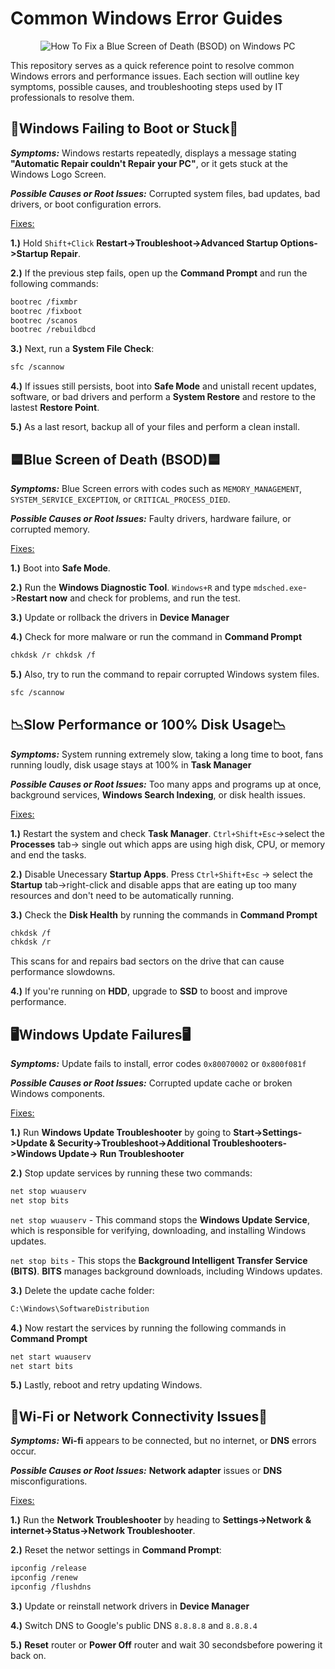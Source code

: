 <h1>Common Windows Error Guides</h1>
<p align="center">
<img src="https://www.securedatarecovery.com/Media/blog/2024/blue-screen-of-death-laptop.webp" alt="How To Fix a Blue Screen of Death (BSOD) on Windows PC"/>
</p>

This repository serves as a quick reference point to resolve common Windows errors and performance issues. Each section will outline key symptoms, possible causes, and troubleshooting steps used by IT professionals to resolve them.

<h2>🥾Windows Failing to Boot or Stuck🥾</h2>  

***Symptoms:*** Windows restarts repeatedly, displays a message stating **"Automatic Repair couldn't Repair your PC"**, or it gets stuck at the Windows Logo Screen.    

***Possible Causes or Root Issues:*** Corrupted system files, bad updates, bad drivers, or boot configuration errors.


<ins>Fixes:</ins> 

**1.)** Hold `Shift+Click` **Restart->Troubleshoot->Advanced Startup Options->Startup Repair**.

**2.)** If the previous step fails, open up the **Command Prompt** and run the following commands:

```bash
bootrec /fixmbr  
bootrec /fixboot  
bootrec /scanos  
bootrec /rebuildbcd
```

**3.)** Next, run a **System File Check**: 

```bash
sfc /scannow
```
**4.)** If issues still persists, boot into **Safe Mode** and unistall recent updates, software, or bad drivers and perform a **System Restore** and restore to the lastest **Restore Point**. 

**5.)** As a last resort, backup all of your files and perform a clean install.

<h2>🟦Blue Screen of Death (BSOD)🟦</h2>  

***Symptoms:*** Blue Screen errors with codes such as `MEMORY_MANAGEMENT`, `SYSTEM_SERVICE_EXCEPTION`, or `CRITICAL_PROCESS_DIED`.

***Possible Causes or Root Issues:*** Faulty drivers, hardware failure, or corrupted memory.  

<ins>Fixes:</ins> 

**1.)** Boot into **Safe Mode**.  

**2.)** Run the **Windows Diagnostic Tool**. `Windows+R` and type `mdsched.exe`->**Restart now** and check for problems, and run the test.

**3.)** Update or rollback the drivers in **Device Manager**

**4.)** Check for more malware or run the command in **Command Prompt** 
```bash
chkdsk /r chkdsk /f
```


**5.)** Also, try to run the command to repair corrupted Windows system files.
```bash
sfc /scannow
```

<h2>📉Slow Performance or 100% Disk Usage📉</h2>  

***Symptoms:*** System running extremely slow, taking a long time to boot, fans running loudly, disk usage stays at 100% in **Task Manager** 

***Possible Causes or Root Issues:*** Too many apps and programs up at once, background services, **Windows Search Indexing**, or disk health issues.


<ins>Fixes:</ins> 

**1.)** Restart the system and check **Task Manager**. `Ctrl+Shift+Esc`->select the **Processes** tab-> single out which apps are using high disk, CPU, or memory and end the tasks. 

**2.)** Disable Unecessary **Startup Apps**. Press `Ctrl+Shift+Esc` -> select the **Startup** tab->right-click and disable apps that are eating up too many resources and don't need to be automatically running. 

**3.)** Check the **Disk Health** by running the commands in **Command Prompt**
```bash
chkdsk /f
chkdsk /r
```
This scans for and repairs bad sectors on the drive that can cause performance slowdowns.

**4.)** If you're running on **HDD**, upgrade to **SSD** to boost and improve performance. 

 <h2>🖥️Windows Update Failures🖥️</h2>

 ***Symptoms:*** Update fails to install, error codes `0x80070002` or `0x800f081f` 

***Possible Causes or Root Issues:*** Corrupted update cache or broken Windows components.


<ins>Fixes:</ins> 

**1.)** Run **Windows Update Troubleshooter** by going to **Start->Settings->Update & Security->Troubleshoot->Additional Troubleshooters->Windows Update-> Run Troubleshooter**

**2.)** Stop update services by running these two commands:
```bash
net stop wuauserv
net stop bits
```
`net stop wuauserv` - This command stops the **Windows Update Service**, which is responsible for verifying, downloading, and installing Windows updates.  

`net stop bits` - This stops the **Background Intelligent Transfer Service (BITS)**. **BITS** manages background downloads, including Windows updates.

**3.)** Delete the update cache folder: 
```bash
C:\Windows\SoftwareDistribution
```

**4.)** Now restart the services by running the following commands in **Command Prompt**
```bash
net start wuauserv
net start bits
```

**5.)** Lastly, reboot and retry updating Windows. 

 <h2>📶Wi-Fi or Network Connectivity Issues📶</h2>  

***Symptoms:*** **Wi-fi** appears to be connected, but no internet, or **DNS** errors occur.

***Possible Causes or Root Issues:*** **Network adapter** issues or **DNS** misconfigurations.  

<ins>Fixes:</ins> 

**1.)** Run the **Network Troubleshooter** by heading to **Settings->Network & internet->Status->Network Troubleshooter**.

**2.)** Reset the networ settings in **Command Prompt**:
```bash
ipconfig /release
ipconfig /renew
ipconfig /flushdns
```

**3.)** Update or reinstall network drivers in **Device Manager**

**4.)** Switch DNS to Google's public DNS
`8.8.8.8` and `8.8.8.4` 

**5.)** **Reset** router or **Power Off** router and wait 30 secondsbefore powering it back on. 
